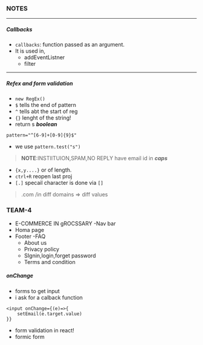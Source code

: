 ### NOTES
---
##### Callbacks
- `callbacks`: function passed as an argument.
- It is used in,
    - addEventListner
    - filter
---
##### Refex and form validation
- `new RegEx()` 
- `$` tells the end of pattern
- `^` tells abt the start of reg
- `{}` lenght of the string!
- return s ***boolean***
```
pattern="^[6-9]+[0-9]{9}$"
```
- we use `pattern.test("s")`

> **NOTE**:INSTIITUION,SPAM,NO REPLY have email id in ***caps***
- `{x,y....}` or of length.
- `ctrl+R` reopen last proj
- `[.]` specail character is done via `[]`

> .com /in diff domains => diff values

### TEAM-4
- E-COMMERCE IN gROCSSARY
 -Nav bar
 - Homa page
 - Footer
    -FAQ
    - About us
    - Privacy policy
    - SIgnin,login,forget password
    - Terms and condition

##### onChange
- forms to get input
- i ask for a calback function
```
<input onChange={(e)=>{
    setEmail(e.target.value)
}}
```

- form validation in react!
- formic form